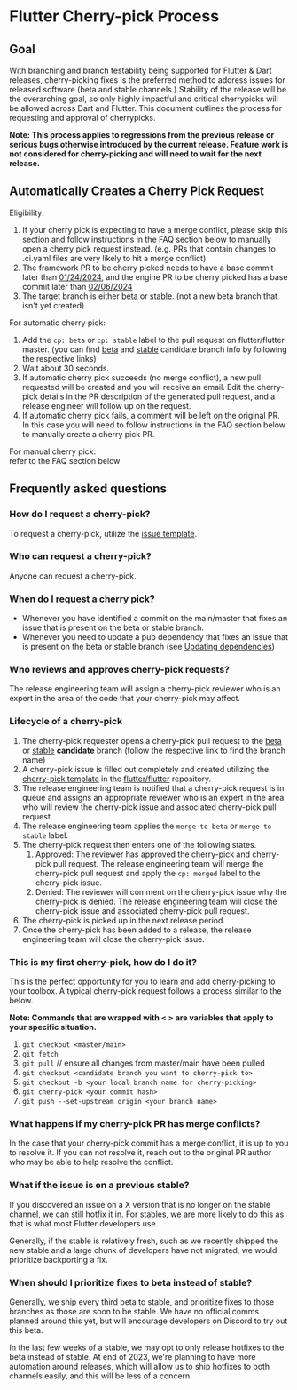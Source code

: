 # Flutter Cherry-pick Process

## Goal
With branching and branch testability being supported for Flutter & Dart releases, cherry-picking fixes is the preferred method to address issues for released software (beta and stable channels.)  Stability of the release will be the overarching goal, so only highly impactful and critical cherrypicks will be allowed across Dart and Flutter.  This document outlines the process for requesting and approval of cherrypicks. 

**Note: This process applies to regressions from the previous release or serious bugs otherwise introduced by the current release.  Feature work is not considered for cherry-picking and will need to wait for the next release.**

## Automatically Creates a Cherry Pick Request
Eligibility:
1. If your cherry pick is expecting to have a merge conflict, please skip this section and follow instructions in the FAQ section below to manually open a cherry pick request instead. (e.g. PRs that contain changes to .ci.yaml files are very likely to hit a merge conflict)
2. The framework PR to be cherry picked needs to have a base commit later than [01/24/2024](https://www.google.com/url?q=https://github.com/flutter/flutter/pull/142058&sa=D&source=docs&ust=1706904517596608&usg=AOvVaw3cFfw8vyiBtY3EzM_N-PEi), and the engine PR to be cherry picked has a base commit later than [02/06/2024](https://github.com/flutter/engine/pull/50265)
3. The target branch is either [beta](https://github.com/flutter/flutter/blob/beta/bin/internal/release-candidate-branch.version) or [stable](https://github.com/flutter/flutter/blob/stable/bin/internal/release-candidate-branch.version). (not a new beta branch that isn't yet created)

For automatic cherry pick:
1. Add the `cp: beta` or `cp: stable` label to the pull request on flutter/flutter master. (you can find [beta](https://github.com/flutter/flutter/blob/beta/bin/internal/release-candidate-branch.version) and [stable](https://github.com/flutter/flutter/blob/stable/bin/internal/release-candidate-branch.version) candidate branch info by following the respective links)
2. Wait about 30 seconds.
3. If automatic cherry pick succeeds (no merge conflict), a new pull requested will be created and you will receive an email. Edit the cherry-pick details in the PR description of the generated pull request, and a release engineer will follow up on the request.
4. If automatic cherry pick fails, a comment will be left on the original PR. In this case you will need to follow instructions in the FAQ section below to manually create a cherry pick PR.

For manual cherry pick:<br >
refer to the FAQ section below

## Frequently asked questions

### How do I request a cherry-pick?
To request a cherry-pick, utilize the [issue template](https://github.com/flutter/flutter/issues/new?assignees=&labels=cp%3A+review&template=7_cherry_pick.yml&title=%5BCP%5D+%3Ctitle%3E). 

### Who can request a cherry-pick?

Anyone can request a cherry-pick.

### When do I request a cherry pick?

- Whenever you have identified a commit on the main/master that fixes an issue that is present on the beta or stable branch.
- Whenever you need to update a pub dependency that fixes an issue that is present on the beta or stable branch (see [Updating dependencies](https://github.com/flutter/flutter/wiki/Updating-dependencies-in-Flutter#to-update-a-single-dependency-for-cherrypicks))

### Who reviews and approves cherry-pick requests?

The release engineering team will assign a cherry-pick reviewer who is an expert in the area of the code that your cherry-pick may affect.

### Lifecycle of a cherry-pick

1. The cherry-pick requester opens a cherry-pick pull request to the [beta](https://github.com/flutter/flutter/blob/beta/bin/internal/release-candidate-branch.version) or [stable](https://github.com/flutter/flutter/blob/stable/bin/internal/release-candidate-branch.version) **candidate** branch (follow the respective link to find the branch name)
2. A cherry-pick issue is filled out completely and created utilizing the [cherry-pick template](https://github.com/flutter/flutter/issues/new?assignees=&labels=cp%3A+review&template=7_cherry_pick.yml&title=%5BCP%5D+%3Ctitle%3E) in the [flutter/flutter](https://github.com/flutter/flutter) repository. 
3. The release engineering team is notified that a cherry-pick request is in queue and assigns an appropriate reviewer who is an expert in the area who will review the cherry-pick issue and associated cherry-pick pull request.
4. The release engineering team applies the `merge-to-beta` or `merge-to-stable` label.
5. The cherry-pick request then enters one of the following states.
   1. Approved: The reviewer has approved the cherry-pick and cherry-pick pull request.
The release engineering team will merge the cherry-pick pull request and apply the `cp: merged` label to the cherry-pick issue.
   2. Denied: The reviewer will comment on the cherry-pick issue why the cherry-pick is denied.
The release engineering team will close the cherry-pick issue and associated cherry-pick pull request.
6. The cherry-pick is picked up in the next release period.
7. Once the cherry-pick has been added to a release, the release engineering team will close the cherry-pick issue.

### This is my first cherry-pick, how do I do it?

This is the perfect opportunity for you to learn and add cherry-picking to your toolbox.  A typical cherry-pick request follows a process similar to the below.

**Note: Commands that are wrapped with < > are variables that apply to your specific situation.**

1. `git checkout <master/main>`
2. `git fetch`
3. `git pull` // ensure all changes from master/main have been pulled
4. `git checkout <candidate branch you want to cherry-pick to>`
5. `git checkout -b <your local branch name for cherry-picking>`
6. `git cherry-pick <your commit hash>`
7. `git push --set-upstream origin <your branch name>`

### What happens if my cherry-pick PR has merge conflicts?

In the case that your cherry-pick commit has a merge conflict, it is up to you to resolve it.  If you can not resolve it, reach out to the original PR author who may be able to help resolve the conflict.

### What if the issue is on a previous stable?

If you discovered an issue on a X version that is no longer on the stable channel, we can still hotfix it in. For stables, we are more likely to do this as that is what most Flutter developers use.

Generally, if the stable is relatively fresh, such as we recently shipped the new stable and a large chunk of developers have not migrated, we would prioritize backporting a fix.

### When should I prioritize fixes to beta instead of stable?

Generally, we ship every third beta to stable, and prioritize fixes to those branches as those are soon to be stable. We have no official comms planned around this yet, but will encourage developers on Discord to try out this beta.

In the last few weeks of a stable, we may opt to only release hotfixes to the beta instead of stable. At end of 2023, we're planning to have more automation around releases, which will allow us to ship hotfixes to both channels easily, and this will be less of a concern.


